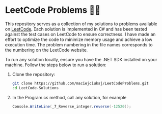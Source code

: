 # LeetCode Problems 🤔🤯

This repository serves as a collection of my solutions to problems available on [LeetCode](https://leetcode.com/problemset/). Each solution is implemented in C# and has been tested against the test cases on LeetCode to ensure correctness. I have made an effort to optimize the code to minimize memory usage and achieve a low execution time. 
The problem numbering in the file names corresponds to the numbering on the LeetCode website.

To run any solution locally, ensure you have the .NET SDK installed on your machine. Follow the steps below to run a solution:

1. Clone the repository:
   ```sh
   git clone https://github.com/maciejciukaj/LeetCodeProblems.git
   cd LeetCode-Solutions
2. In the Program.cs method, call any solution, for example 
    ```cs
    Console.WriteLine(_7_Reverse_integer.reverse(-12520));      

